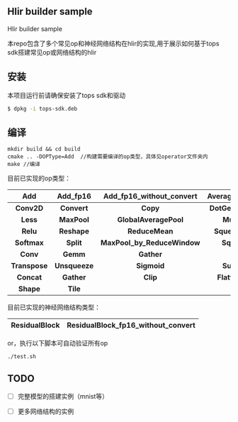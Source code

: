 ## Hlir builder sample

Hlir builder sample

本repo包含了多个常见op和神经网络结构在hlir的实现,用于展示如何基于tops sdk搭建常见op或网络结构的hlir

## 安装

本项目运行前请确保安装了tops sdk和驱动

```sh
$ dpkg -i tops-sdk.deb
```

## 编译

```
mkdir build && cd build
cmake .. -DOPType=Add  //构建需要编译的op类型，具体见operator文件夹内
make //编译
```

目前已实现的op类型：

| Add           | Add_fp16      | Add_fp16_without_convert    | AveragePool    | BatchNorm   |
|:-------------:|:-------------:|:---------------------------:|:--------------:|:-----------:|
| **Conv2D**    | **Convert**   | **Copy**                    | **DotGeneral** | **Dropout** |
| **Less**      | **MaxPool**   | **GlobalAveragePool**       | **Mul**        | **OneHot**  |
| **Relu**      | **Reshape**   | **ReduceMean**              | **Squeeze**    | **Resize**  |
| **Softmax**   | **Split**     | **MaxPool_by_ReduceWindow** | **Sqrt**       | **Slice**   |
| **Conv**      | **Gemm**      | **Gather**                  |                | **Tanh**    |
| **Transpose** | **Unsqueeze** | **Sigmoid**                 | **Sub**        | **TopK**    |
| **Concat**    | **Gather**    | **Clip**                    | **Flatten**    | **Pow**     |
| **Shape**     | **Tile**      |                             |                |             |

目前已实现的神经网络结构类型：

| ResidualBlock | ResidualBlock_fp16_without_convert |
| ------------- | ---------------------------------- |

or，执行以下脚本可自动验证所有op

```
./test.sh
```

## TODO

- [ ] 完整模型的搭建实例（mnist等）

- [ ] 更多网络结构的实例
